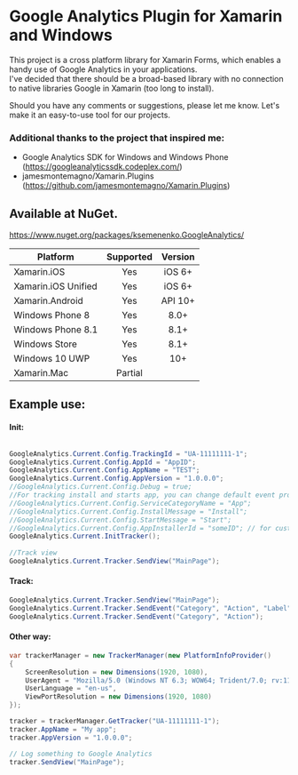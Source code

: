 # Google Analytics Plugin for Xamarin and Windows
This project is a cross platform library for Xamarin Forms, which enables a handy use of Google Analytics in your applications.  
I've decided that there should be a broad-based library with no connection to native libraries Google in Xamarin (too long to install). 

Should you have any comments or suggestions, please let me know. Let's make it an easy-to-use tool for our projects.

### Additional thanks to the project that inspired me:
* Google Analytics SDK for Windows and Windows Phone (https://googleanalyticssdk.codeplex.com/)
* jamesmontemagno/Xamarin.Plugins (https://github.com/jamesmontemagno/Xamarin.Plugins)

## Available at NuGet. 
https://www.nuget.org/packages/ksemenenko.GoogleAnalytics/


|Platform|Supported|Version|
| ------------------- | :-----------: | :------------------: |
|Xamarin.iOS|Yes|iOS 6+|
|Xamarin.iOS Unified|Yes|iOS 6+|
|Xamarin.Android|Yes|API 10+|
|Windows Phone 8|Yes|8.0+|
|Windows Phone 8.1|Yes|8.1+|
|Windows Store|Yes|8.1+|
|Windows 10 UWP|Yes|10+|
|Xamarin.Mac|Partial||

## Example use:

#### Init:
```cs

GoogleAnalytics.Current.Config.TrackingId = "UA-11111111-1";
GoogleAnalytics.Current.Config.AppId = "AppID";
GoogleAnalytics.Current.Config.AppName = "TEST";
GoogleAnalytics.Current.Config.AppVersion = "1.0.0.0";
//GoogleAnalytics.Current.Config.Debug = true;
//For tracking install and starts app, you can change default event properties:
//GoogleAnalytics.Current.Config.ServiceCategoryName = "App";
//GoogleAnalytics.Current.Config.InstallMessage = "Install";
//GoogleAnalytics.Current.Config.StartMessage = "Start";
//GoogleAnalytics.Current.Config.AppInstallerId = "someID"; // for custom installer id
GoogleAnalytics.Current.InitTracker();
           
//Track view
GoogleAnalytics.Current.Tracker.SendView("MainPage");
```

#### Track:
```cs
GoogleAnalytics.Current.Tracker.SendView("MainPage");
GoogleAnalytics.Current.Tracker.SendEvent("Category", "Action", "Label", 1);
GoogleAnalytics.Current.Tracker.SendEvent("Category", "Action");
```

#### Other way:
```cs
var trackerManager = new TrackerManager(new PlatformInfoProvider()
{
    ScreenResolution = new Dimensions(1920, 1080),
    UserAgent = "Mozilla/5.0 (Windows NT 6.3; WOW64; Trident/7.0; rv:11.0) like Gecko",
    UserLanguage = "en-us",
    ViewPortResolution = new Dimensions(1920, 1080)
});

tracker = trackerManager.GetTracker("UA-11111111-1"); 
tracker.AppName = "My app";
tracker.AppVersion = "1.0.0.0";

// Log something to Google Analytics
tracker.SendView("MainPage");
```